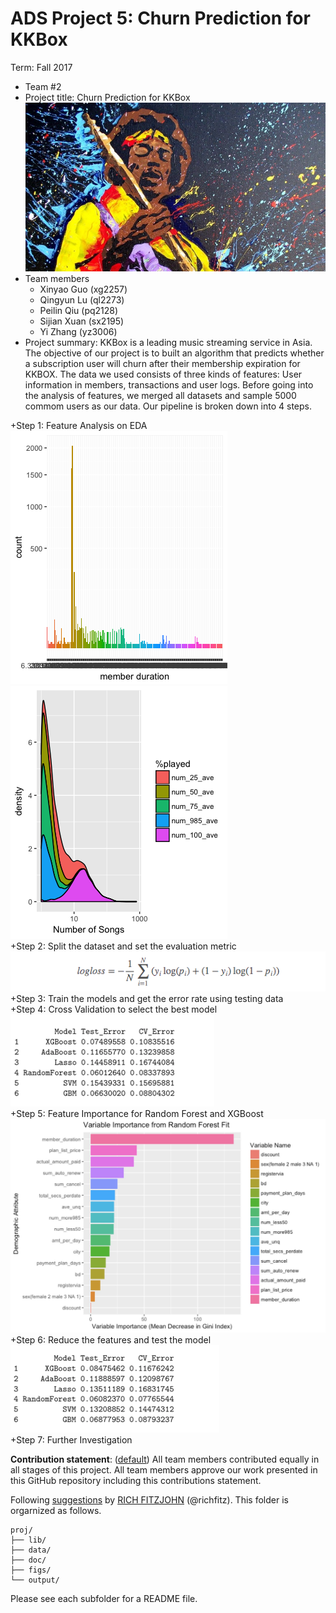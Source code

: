 # ADS Project 5: Churn Prediction for KKBox

Term: Fall 2017

+ Team #2
+ Project title: Churn Prediction for KKBox
  ![image](figs/WechatIMG171.jpeg)
+ Team members
	+ Xinyao Guo  (xg2257)
	+ Qingyun Lu  (ql2273)
	+ Peilin Qiu  (pq2128)
	+ Sijian Xuan (sx2195)
	+ Yi Zhang    (yz3006)
+ Project summary: 
KKBox is a leading music streaming service in Asia. The objective of our project is to built an algorithm that predicts whether a subscription user will churn after their membership expiration for KKBOX. The data we used consists of three kinds of features: User information in members, transactions and user logs. Before going into the analysis of features, we merged all datasets and sample 5000 commom users as our data. Our pipeline is broken down into 4 steps. <br />

+Step 1: Feature Analysis on EDA <br />
![image](figs/Rplot4.png) <br />
![image](figs/Rplot7.png) <br />
+Step 2: Split the dataset and set the evaluation metric <br />
![image](figs/logloss.png) <br />
+Step 3: Train the models and get the error rate using testing data <br />
+Step 4: Cross Validation to select the best model <br />
![image](figs/result1.png) <br />
+Step 5: Feature Importance for Random Forest and XGBoost <br />
![image](figs/Rplot8.png)  <br />
+Step 6: Reduce the features and test the model
![image](figs/result2.png) <br />
+Step 7: Further Investigation

**Contribution statement**: ([default](doc/a_note_on_contributions.md)) All team members contributed equally in all stages of this project. All team members approve our work presented in this GitHub repository including this contributions statement. 

Following [suggestions](http://nicercode.github.io/blog/2013-04-05-projects/) by [RICH FITZJOHN](http://nicercode.github.io/about/#Team) (@richfitz). This folder is orgarnized as follows.

```
proj/
├── lib/
├── data/
├── doc/
├── figs/
└── output/
```

Please see each subfolder for a README file.
